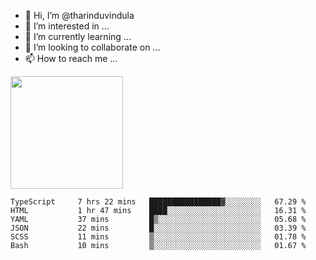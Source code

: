 - 👋 Hi, I’m @tharinduvindula
- 👀 I’m interested in ...
- 🌱 I’m currently learning ...
- 💞️ I’m looking to collaborate on ...
- 📫 How to reach me ...

<!---
tharinduvindula/tharinduvindula is a ✨ special ✨ repository because its `README.md` (this file) appears on your GitHub profile.
You can click the Preview link to take a look at your changes.
--->

<img height="180em" src="https://github-readme-stats.vercel.app/api?username=tharinduvindula&show_icons=true&hide_border=false&&count_private=true&include_all_commits=true" />


<!--START_SECTION:waka-->

```text
TypeScript     7 hrs 22 mins   ████████████████▓░░░░░░░░   67.29 %
HTML           1 hr 47 mins    ████░░░░░░░░░░░░░░░░░░░░░   16.31 %
YAML           37 mins         █▒░░░░░░░░░░░░░░░░░░░░░░░   05.68 %
JSON           22 mins         █░░░░░░░░░░░░░░░░░░░░░░░░   03.39 %
SCSS           11 mins         ▒░░░░░░░░░░░░░░░░░░░░░░░░   01.78 %
Bash           10 mins         ▒░░░░░░░░░░░░░░░░░░░░░░░░   01.67 %
```

<!--END_SECTION:waka-->
